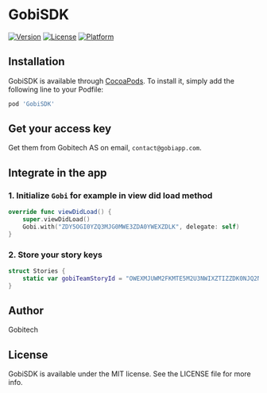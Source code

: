 # GobiSDK

[![Version](https://img.shields.io/cocoapods/v/GobiSDK.svg?style=flat)](https://cocoapods.org/pods/GobiSDK)
[![License](https://img.shields.io/cocoapods/l/GobiSDK.svg?style=flat)](https://cocoapods.org/pods/GobiSDK)
[![Platform](https://img.shields.io/cocoapods/p/GobiSDK.svg?style=flat)](https://cocoapods.org/pods/GobiSDK)

## Installation

GobiSDK is available through [CocoaPods](https://cocoapods.org). To install
it, simply add the following line to your Podfile:

```ruby
pod 'GobiSDK'
```

## Get your access key

Get them from Gobitech AS on email, `contact@gobiapp.com`.

## Integrate in the app

### 1. Initialize `Gobi` for example in view did load method

```swift
override func viewDidLoad() {
    super.viewDidLoad()
    Gobi.with("ZDY5OGI0YZQ3MJG0MWE3ZDA0YWEXZDLK", delegate: self)
}
```

### 2. Store your story keys

```swift
struct Stories {
    static var gobiTeamStoryId = "OWEXMJUWM2FKMTE5M2U3NWIXZTIZZDK0NJQ2NJUYNZRKOGZHNZM1ZJFINWVHMJBK"
}
```

## Author

Gobitech

## License

GobiSDK is available under the MIT license. See the LICENSE file for more info.
